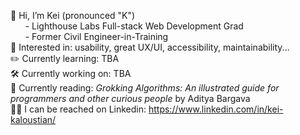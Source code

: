 👋 Hi, I’m Kei (pronounced "K")  
      - Lighthouse Labs Full-stack Web Development Grad  
      - Former Civil Engineer-in-Training  
🔎 Interested in: usability, great UX/UI, accessibility, maintainability...   
✏️ Currently learning: TBA  
🛠️ Currently working on: TBA  
📖 Currently reading: _Grokking Algorithms: An illustrated guide for programmers and other curious people_ by Aditya Bargava  
👨‍💼 I can be reached on Linkedin: https://www.linkedin.com/in/kei-kaloustian/
